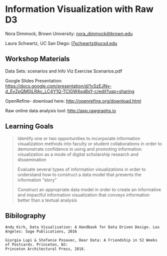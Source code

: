 Information Visualization with Raw D3
=====================================
Nora Dimmock, Brown University: nora_dimmock@brown.edu

Laura Schwartz, UC San Diego: l7schwartz@ucsd.edu

Workshop Materials
------------------

Data Sets: scenarios and Info Viz Exercise Scenarios.pdf

Google Slides Presentation: https://docs.google.com/presentation/d/1ySzEJNv-d_EvZpQM0iLRAc_LC4Y1Q-TClGW4xqBsY-c/edit?usp=sharing

OpenRefine- download here: http://openrefine.org/download.html

Raw online data analysis tool: http://app.rawgraphs.io
	

Learning Goals
--------------	

> Identify one or two opportunities to incorporate information
> visualization methods into faculty or student collaborations in order
> to demonstrate confidence in using and promoting information
> visualization as a mode of digital scholarship research and
> dissemination
> 
> Evaluate several types of information visualizations in order to
> understand how to construct a data model that presents the information
> “story”
>  	
> Construct an appropriate data model in order to create an
> informative and impactful information visualization that conveys
> information better than a textual analysis

Bibilography
--------------
	Andy Kirk, Data Visualisation: A Handbook for Data Driven Design. Los Angeles: Sage Publications, 2016
	
	Giorgia Lupi & Stefanie Posavec, Dear Data: A Friendship in 52 Weeks of Postcards. Princeton, NJ: 
	Princeton Architectural Press, 2016.

